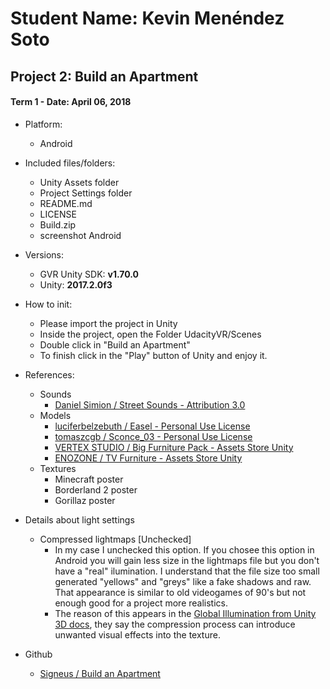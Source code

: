 # Student Name: Kevin Menéndez Soto
## Project 2: Build an Apartment
#### Term 1 - Date: April 06, 2018

- Platform:
	- Android

- Included files/folders:
	- Unity Assets folder
	- Project Settings folder
	- README.md
	- LICENSE
	- Build.zip
	- screenshot Android

- Versions:
	- GVR Unity SDK: **v1.70.0**
	- Unity: **2017.2.0f3**

- How to init:
	- Please import the project in Unity
	- Inside the project, open the Folder UdacityVR/Scenes
	- Double click in "Build an Apartment"
	- To finish click in the "Play" button of Unity and enjoy it.
	
- References:
	- Sounds
		- [Daniel Simion / Street Sounds - Attribution 3.0](http://soundbible.com/2175-Street.html)
	- Models
		- [luciferbelzebuth / Easel - Personal Use License](https://free3d.com/3d-model/easel--10466.html)
		- [tomaszcgb / Sconce_03 - Personal Use License](https://free3d.com/3d-model/lampsconce-03-43588.html)
		- [VERTEX STUDIO / Big Furniture Pack - Assets Store Unity](https://assetstore.unity.com/packages/3d/props/furniture/big-furniture-pack-7717)
		- [ENOZONE / TV Furniture - Assets Store Unity](https://assetstore.unity.com/packages/3d/props/electronics/tv-furniture-60122)
	- Textures
		- Minecraft poster
		- Borderland 2 poster
		- Gorillaz poster

- Details about light settings
	- Compressed lightmaps [Unchecked]
		- In my case I unchecked this option. If you chosee this option in Android you will gain less size in the lightmaps file but you don't have a "real" ilumination. I understand that the file size too small generated "yellows" and "greys" like a fake shadows and raw. That appearance is similar to old videogames of 90's but not enough good for a project more realistics.
		- The reason of this appears in the [Global Illumination from Unity 3D docs](https://docs.unity3d.com/Manual/GlobalIllumination.html), they say the compression process can introduce unwanted visual effects into the texture.
	
- Github
	- [Signeus / Build an Apartment](https://github.com/signeus/vrnd-build-an-apartment-by-kevin-menendez-soto)